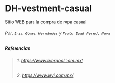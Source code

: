 # DH-vestment-casual
Sitio WEB para la compra de ropa casual
###### Por: `Eric Gómez Hernández` y `Paulo Esaú Peredo Nava`


#####  _Referencias_
>######  1. _https://www.liverpool.com.mx/_
>######  2. _https://www.levi.com.mx/_

